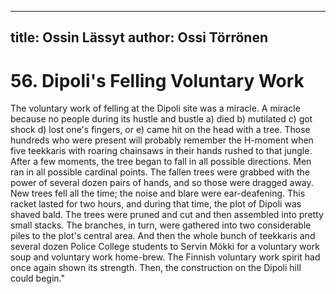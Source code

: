 
---
title: Ossin Lässyt
author: Ossi Törrönen
---

    
# 56. Dipoli's Felling Voluntary Work

The voluntary work of felling at the Dipoli site was a miracle. A miracle because no people during its hustle and bustle a) died b) mutilated c) got shock d) lost one's fingers, or e) came hit on the head with a tree. Those hundreds who were present will probably remember the H-moment when five teekkaris with roaring chainsaws in their hands rushed to that jungle. After a few moments, the tree began to fall in all possible directions. Men ran in all possible cardinal points. The fallen trees were grabbed with the power of several dozen pairs of hands, and so those were dragged away. New trees fell all the time; the noise and blare were ear-deafening. This racket lasted for two hours, and during that time, the plot of Dipoli was shaved bald. The trees were pruned and cut and then assembled into pretty small stacks. The branches, in turn, were gathered into two considerable piles to the plot's central area. And then the whole bunch of teekkaris and several dozen Police College students to Servin Mökki for a voluntary work soup and voluntary work home-brew. The Finnish voluntary work spirit had once again shown its strength. Then, the construction on the Dipoli hill could begin."
